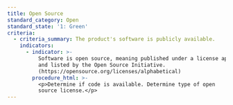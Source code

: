 ```yaml
---
title: Open Source
standard_category: Open
standard_state: '1: Green'
criteria:
  - criteria_summary: The product's software is publicly available.
    indicators:
      - indicator: >-
          Software is open source, meaning published under a license approved
          and listed by the Open Source Initiative.
          (https://opensource.org/licenses/alphabetical)
        procedure_html: >-
          <p>Determine if code is available. Determine type of open
          source license.</p>
---
```



